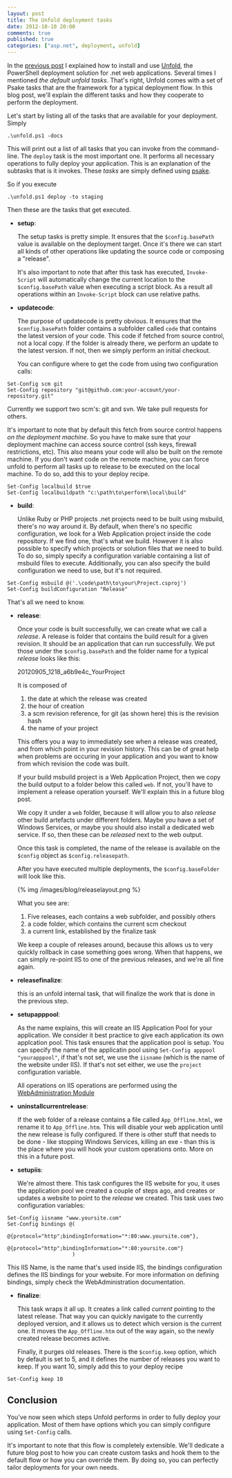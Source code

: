 ```yaml
---
layout: post
title: The Unfold deployment tasks
date: 2012-10-10 20:00
comments: true
published: true
categories: ["asp.net", deployment, unfold]
---
```


In the [previous post](http://thomasvm.github.com/blog/2012/10/02/introducing-unfold/) I explained how to install 
and use [Unfold](https://github.com/thomasvm/unfold), the PowerShell deployment solution for .net web applications. Several 
times I mentioned _the default unfold tasks_. That's right, Unfold comes with a set of Psake tasks that are the framework
for a typical deployment flow. In this blog post, we'll explain the different tasks and how they cooperate to perform the
deployment.

Let's start by listing all of the tasks that are available for your deployment. Simply

    .\unfold.ps1 -docs

This will print out a list of all tasks that you can invoke from the command-line. The `deploy` task is the most important one.
It performs all necessary operations to fully deploy your application. This is an explanation of the subtasks that is it invokes. 
These _tasks_ are simply defined using [psake](https://github.com/psake/psake). 

So if you execute

    .\unfold.ps1 deploy -to staging

Then these are the tasks that get executed. 

* **setup**:
  
  The setup tasks is pretty simple. It ensures that the `$config.basePath` value is available on the deployment target. Once it's
  there we can start all kinds of other operations like updating the source code or composing a "release". 
  
  It's also important to note that after this task has executed, `Invoke-Script` will automatically change the current 
  location to the `$config.basePath` value when executing a script block. As a result all operations within 
  an `Invoke-Script` block can use relative paths.

* **updatecode**:
 
  The purpose of updatecode is pretty obvious. It ensures that the `$config.basePath` folder contains a subfolder called `code`
  that contains the latest version of your code. This code if fetched from source control, not a local copy. If the folder is
  already there, we perform an update to the latest version. If not, then we simply perform an initial checkout.  

  You can configure where to get the code from using two configuration calls:

``` posh
Set-Config scm git
Set-Config repository "git@github.com:your-account/your-repository.git"
```  

  Currently we support two scm's: git and svn. We take pull requests for others. 

  It's important to note that by default this fetch from source control happens _on the deployment machine_. So you have to make
  sure that your deployment machine can access source control (ssh keys, firewall restrictions, etc). This also means your 
  code will also be built on the remote machine. If you don't want code on the remote machine, you can force unfold to
  perform all tasks up to release to be executed on the local machine. To do so, add this to your deploy recipe.

``` posh
Set-Config localbuild $true
Set-Config localbuildpath "c:\path\to\perform\local\build"
```  

* **build**:

  Unlike Ruby or PHP projects .net projects need to be built using msbuild, there's no way around it. By default, when there's no
  specific configuration, we look for a Web Application project inside the code repository. If we find one, that's what we
  build. However it is also possible to specify which projects or solution files that we need to build. To do so, simply
  specify a configuration variable containing a list of msbuild files to execute. Additionally, you can also specify the 
  build configuration we need to use, but it's not required.

``` posh
Set-Config msbuild @('.\code\path\to\your\Project.csproj')
Set-Config buildConfiguration "Release"
```  

  That's all we need to know.

* **release**:

  Once your code is built successfully, we can create what we call a _release_. A release is folder that contains the build 
  result for a given revision. It should be an application that can run successfully. We put those under the `$config.basePath`
  and the folder name for a typical _release_ looks like this:

    20120905_1218_a6b9e4c_YourProject

  It is composed of 
  1. the date at which the release was created
  1. the hour of creation
  1. a scm revision reference, for git (as shown here) this is the revision hash
  1. the name of your project

  This offers you a way to immediately see when a release was created, and from which point in your revision history. This can
  be of great help when problems are occuring in your application and you want to know from which revision the code was built.

  If your build msbuild project is a Web Application Project, then we copy the build output to a folder below this called `web`.
  If not, you'll have to implement a release operation yourself. We'll explain this in a future blog post.

  We copy it under a `web` folder, because it will allow you to also _release_ other build artefacts under different folders. 
  Maybe you have a set of Windows Services, or maybe you should also install a dedicated web service. If so, then these can be
  _released_ next to the web output.

  Once this task is completed, the name of the release is available on the `$config` object as `$config.releasepath`.

  After you have executed multiple deployments, the `$config.baseFolder` will look like this.
 
  {% img /images/blog/releaselayout.png %} 

  What you see are:
  1. Five releases, each contains a web subfolder, and possibly others
  2. a code folder, which contains the current scm checkout
  3. a current link, established by the finalize task

  We keep a couple of releases around, because this allows us to very quickly rollback in case something goes wrong. When that
  happens, we can simply re-point IIS to one of the previous releases, and we're all fine again. 

* **releasefinalize**:

  this is an unfold internal task, that will finalize the work that is done in the previous step.

* **setupapppool**:  

  As the name explains, this will create an IIS Application Pool for your application. We consider it best practice to give
  each application its own applcation pool. This task ensures that the application pool is setup. You can specify the name
  of the applicatin pool using `Set-Config apppool "yourapppool"`, if that's not set, we use the `iisname` (which is the 
  name of the website under IIS). If that's not set either, we use the `project` configuration variable.

  All operations on IIS operations are performed using the 
  [WebAdministration Module](http://technet.microsoft.com/en-us/library/ee909471.aspx)

* **uninstallcurrentrelease**:

  If the web folder of a release contains a file called `App_Offline.html`, we rename it to `App_Offline.htm`. This will disable 
  your web application until the new release is fully configured. If there is other stuff that needs to be done - like 
  stopping Windows Services, killing an exe - than this is the place where you will hook your custom operations onto. 
  More on this in a future post.
 
* **setupiis**:

  We're almost there. This task configures the IIS website for you, it uses the application pool we created a couple of steps 
  ago, and creates or updates a website to point to the _release_ we created. This task uses two configuration variables:

``` posh
Set-Config iisname "www.yoursite.com"
Set-Config bindings @(
                      @{protocol="http";bindingInformation="*:80:www.yoursite.com"},
                      @{protocol="http";bindingInformation="*:80:yoursite.com"}
                     )
```

  This IIS Name, is the name that's used inside IIS, the bindings configuration defines the IIS bindings for your website. For
  more information on defining bindings, simply check the WebAdministration documentation.

* **finalize**:

  This task wraps it all up. It creates a link called _current_ pointing to the latest release. That way you can quickly navigate
  to the currently deployed version, and it allows us to detect which version is the current one. It moves the `App_Offline.htm`
  out of the way again, so the newly created release becomes active.

  Finally, it purges old releases. There is the `$config.keep` option, which by default is set to 5, and it defines the number
  of releases you want to keep. If you want 10, simply add this to your deploy recipe

``` posh  
Set-Config keep 10
```

## Conclusion
You've now seen which steps Unfold performs in order to fully deploy your application. Most of them have options 
which you can simply configure using `Set-Config` calls.

It's important to note that this flow is completely extensible. We'll dedicate a future blog post to how you can create custom
tasks and hook them to the default flow or how you can override them. By doing so, you can perfectly tailor deployments for your
own needs.
